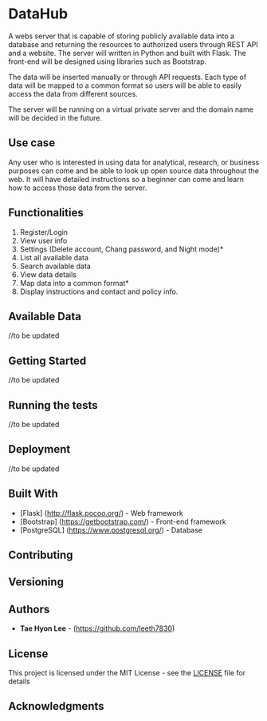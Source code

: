 # DataHub

A webs server that is capable of storing publicly available data into a database and returning the resources to authorized users through REST API and a website. The server will written in Python and built with Flask. The front-end will be designed using libraries such as Bootstrap. 

The data will be inserted manually or through API requests. Each type of data will be mapped to a common format so users will be able to easily access the data from different sources. 

The server will be running on a virtual private server and the domain name will be decided in the future.

## Use case

Any user who is interested in using data for analytical, research, or business purposes can come and be able to look up open source data throughout the web. It will have detailed instructions so a beginner can come and learn how to access those data from the server. 

## Functionalities

1. Register/Login
2. View user info
3. Settings (Delete account, Chang password, and Night mode)*
3. List all available data
4. Search available data
5. View data details
6. Map data into a common format*
7. Display instructions and contact and policy info.

## Available Data

//to be updated

## Getting Started

//to be updated

## Running the tests

//to be updated

## Deployment

//to be updated

## Built With

* [Flask] (http://flask.pocoo.org/) - Web framework
* [Bootstrap] (https://getbootstrap.com/) - Front-end framework
* [PostgreSQL] (https://www.postgresql.org/) - Database

## Contributing

## Versioning

## Authors

* **Tae Hyon Lee** - (https://github.com/leeth7830)

## License

This project is licensed under the MIT License - see the [LICENSE](LICENSE) file for details

## Acknowledgments
